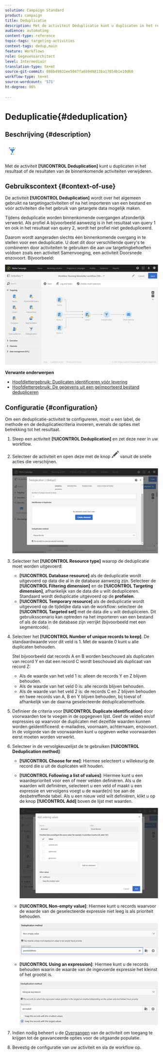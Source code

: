 ```yaml
---
solution: Campaign Standard
product: campaign
title: Deduplicatie
description: Met de activiteit Deduplicatie kunt u duplicaten in het resultaat of de resultaten van de binnenkomende activiteiten verwijderen.
audience: automating
content-type: reference
topic-tags: targeting-activities
context-tags: dedup,main
feature: Workflows
role: Gegevensarchitect
level: Intermediair
translation-type: tm+mt
source-git-commit: 088b49931ee5047fa6b949813ba17654b1e10d60
workflow-type: tm+mt
source-wordcount: '571'
ht-degree: 96%

---
```



# Deduplicatie{#deduplication}

## Beschrijving {#description}

![](assets/deduplication.png)

Met de activiteit **[!UICONTROL Deduplication]** kunt u duplicaten in het resultaat of de resultaten van de binnenkomende activiteiten verwijderen.

## Gebruikscontext {#context-of-use}

De activiteit **[!UICONTROL Deduplication]** wordt over het algemeen gebruikt na targetingactiviteiten of na het importeren van een bestand en vóór activiteiten die het gebruik van getargete data mogelijk maken.

Tijdens deduplicatie worden binnenkomende overgangen afzonderlijk verwerkt. Als profiel A bijvoorbeeld aanwezig is in het resultaat van query 1 en ook in het resultaat van query 2, wordt het profiel niet gededupliceerd.

Daarom wordt aangeraden slechts één binnenkomende overgang in te stellen voor een deduplicatie. U doet dit door verschillende query&#39;s te combineren door activiteiten te gebruiken die aan uw targetingbehoeften voldoen zoals een activiteit Samenvoeging, een activiteit Doorsnede enzovoort. Bijvoorbeeld:

![](assets/dedup_bonnepratique.png)

**Verwante onderwerpen**

* [Hoofdlettergebruik: Duplicaten identificeren vóór levering](../../automating/using/identifying-duplicated-before-delivery.md)
* [Hoofdlettergebruik: De gegevens uit een geïmporteerd bestand dedupliceren](../../automating/using/deduplicating-data-imported-file.md)

## Configuratie {#configuration}

Om een deduplicatie-activiteit te configureren, moet u een label, de methode en de deduplicatiecriteria invoeren, evenals de opties met betrekking tot het resultaat.

1. Sleep een activiteit **[!UICONTROL Deduplication]** en zet deze neer in uw workflow.
1. Selecteer de activiteit en open deze met de knop ![](assets/edit_darkgrey-24px.png) vanuit de snelle acties die verschijnen.

   ![](assets/deduplication_1.png)

1. Selecteer het **[!UICONTROL Resource type]** waarop de deduplicatie moet worden uitgevoerd:

   * **[!UICONTROL Database resource]** als de deduplicatie wordt uitgevoerd op data die al in de database aanwezig zijn. Selecteer de **[!UICONTROL Filtering dimension]** en de **[!UICONTROL Targeting dimension]**, afhankelijk van de data die u wilt dedupliceren. Standaard wordt deduplicatie uitgevoerd op de **profielen**.
   * **[!UICONTROL Temporary resource]** als de deduplicatie wordt uitgevoerd op de tijdelijke data van de workflow: selecteer de **[!UICONTROL Targeted set]** met de data die u wilt dedupliceren. Dit gebruiksscenario kan optreden na het importeren van een bestand of als de data in de database zijn verrijkt (bijvoorbeeld met een segmentcode).

1. Selecteer het **[!UICONTROL Number of unique records to keep]**. De standaardwaarde voor dit veld is 1. Met de waarde 0 kunt u alle duplicaten behouden.

   Stel bijvoorbeeld dat records A en B worden beschouwd als duplicaten van record Y en dat een record C wordt beschouwd als duplicaat van record Z:

   * Als de waarde van het veld 1 is: alleen de records Y en Z blijven behouden.
   * Als de waarde van het veld 0 is: alle records blijven behouden.
   * Als de waarde van het veld 2 is: de records C en Z blijven behouden en twee records van A, B en Y blijven behouden, bij toeval of afhankelijk van de daarna geselecteerde deduplicatiemethode.

1. Definieer de criteria voor **[!UICONTROL Duplicate identification]** door voorwaarden toe te voegen in de opgegeven lijst. Geef de velden en/of expressies op waarvoor de duplicaten met dezelfde waarden kunnen worden geïdentificeerd: e-mailadres, voornaam, achternaam, enzovoort. In de volgorde van de voorwaarden kunt u opgeven welke voorwaarden eerst moeten worden verwerkt.
1. Selecteer in de vervolgkeuzelijst de te gebruiken **[!UICONTROL Deduplication method]**:

   * **[!UICONTROL Choose for me]**: Hiermee selecteert u willekeurig de record die u uit de duplicaten wilt houden.
   * **[!UICONTROL Following a list of values]**: Hiermee kunt u een waardeprioriteit voor een of meer velden definiëren. Als u de waarden wilt definiëren, selecteert u een veld of maakt u een expressie en vervolgens voegt u de waarde(n) toe aan de desbetreffende tabel. Als u een nieuw veld wilt definiëren, klikt u op de knop **[!UICONTROL Add]** boven de lijst met waarden.

      ![](assets/deduplication_2.png)

   * **[!UICONTROL Non-empty value]**: Hiermee kunt u records waarvoor de waarde van de geselecteerde expressie niet leeg is als prioriteit behouden.

      ![](assets/deduplication_3.png)

   * **[!UICONTROL Using an expression]**: Hiermee kunt u de records behouden waarin de waarde van de ingevoerde expressie het kleinst of het grootst is.

      ![](assets/deduplication_4.png)

1. Indien nodig beheert u de [Overgangen](../../automating/using/activity-properties.md) van de activiteit om toegang te krijgen tot de geavanceerde opties voor de uitgaande populatie.
1. Bevestig de configuratie van uw activiteit en sla de workflow op.
